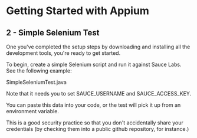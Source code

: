 # Getting Started with Appium

## 2 - Simple Selenium Test

One you've completed the setup steps
by downloading and installing all the development tools,
you're ready to get started.

To begin, create a simple Selenium script and run it against Sauce Labs.
See the following example:

SimpleSeleniumTest.java

Note that it needs you to set SAUCE_USERNAME and SAUCE_ACCESS_KEY.

You can paste this data into your code,
or the test will pick it up from an environment variable.

This is a good security practice so that you don't accidentally share your credentials
(by checking them into a public github repository, for instance.)
